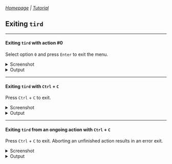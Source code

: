 
*[Homepage](https://github.com/hakavlad/tird) | [Tutorial](https://github.com/hakavlad/tird/blob/main/docs/tutorial/README.md)*

## Exiting `tird`

---

#### Exiting `tird` with action #0

Select option `0` and press `Enter` to exit the menu.

<details>
<summary>Screenshot</summary>

![Screenshot](https://i.imgur.com/p6R9Yc8.png)
</details>

<details>
<summary>Output</summary>

```
$ tird

                       MENU
    ———————————————————————————————————————————
    0. Exit              1. Info
    2. Encrypt           3. Decrypt
    4. Embed             5. Extract
    6. Encrypt & embed   7. Extract & decrypt
    8. Create w/ random  9. Overwrite w/ random
    ———————————————————————————————————————————
[01] Select an option [0-9]: 0
I: action #0: exit
```
</details>

---

#### Exiting `tird` with `Ctrl` + `C`

Press `Ctrl` + `C` to exit.

<details>
<summary>Screenshot</summary>

![Screenshot](https://i.imgur.com/1aydjBN.png)
</details>

<details>
<summary>Output</summary>

```
$ tird

                       MENU
    ———————————————————————————————————————————
    0. Exit              1. Info
    2. Encrypt           3. Decrypt
    4. Embed             5. Extract
    6. Encrypt & embed   7. Extract & decrypt
    8. Create w/ random  9. Overwrite w/ random
    ———————————————————————————————————————————
[01] Select an option [0-9]: ^C
I: caught signal 2
```
</details>

---

#### Exiting `tird` from an ongoing action with `Ctrl` + `C`

Press `Ctrl` + `C` to exit. Aborting an unfinished action results in an error exit.

<details>
<summary>Screenshot</summary>

![Screenshot](https://i.imgur.com/2p6Qj7D.png)
</details>

<details>
<summary>Output</summary>

```
$ tird

                       MENU
    ———————————————————————————————————————————
    0. Exit              1. Info
    2. Encrypt           3. Decrypt
    4. Embed             5. Extract
    6. Encrypt & embed   7. Extract & decrypt
    8. Create w/ random  9. Overwrite w/ random
    ———————————————————————————————————————————
[01] Select an option [0-9]: 2
I: action #2: encrypt file contents
[02] Use custom settings? (Y/N, default=N): ^C
E: caught signal 2
```
</details>

